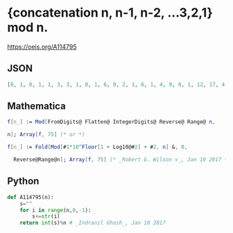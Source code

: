 # \{concatenation n, n\-1, n\-2, \.\.\.3,2,1\} mod n\.
https://oeis.org/A114795
## JSON
```JSON
[0, 1, 0, 1, 1, 3, 3, 1, 0, 1, 6, 9, 2, 1, 6, 1, 4, 9, 0, 1, 12, 17, 4, 9, 21, 21, 0, 13, 11, 21, 20, 17, 6, 29, 1, 9, 8, 25, 36, 1, 0, 33, 41, 17, 36, 23, 26, 33, 34, 21, 30, 41, 38, 27, 6, 1, 36, 39, 7, 21, 31, 59, 54, 49, 21, 39, 57, 45, 60, 41, 31, 9, 37, 41, 21]
```
## Mathematica
```Mathematica
f[n_] := Mod[FromDigits@ Flatten@ IntegerDigits@ Reverse@ Range@ n,
```
```Mathematica
n]; Array[f, 75] (* or *)
```
```Mathematica
f[n_] := Fold[Mod[#1*10^Floor[1 + Log10@#2] + #2, n] &, 0,
```
```Mathematica
  Reverse@Range@n]; Array[f, 75] (* _Robert G. Wilson v_, Jan 10 2017 *)
```
## Python
```Python
def A114795(n):
    s=""
    for i in range(n,0,-1):
        s+=str(i)
    return int(s)%n # _Indranil Ghosh_, Jan 10 2017
```
